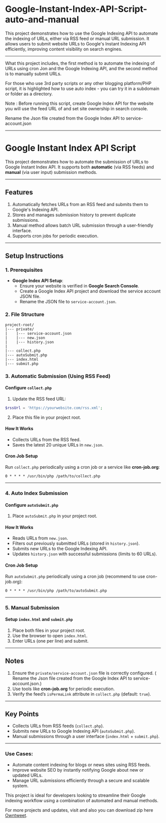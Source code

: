 # Google-Instant-Index-API-Script-auto-and-manual
This project demonstrates how to use the Google Indexing API to automate the indexing of URLs, either via RSS feed or manual URL submission. It allows users to submit website URLs to Google's Instant Indexing API efficiently, improving content visibility on search engines. 

---
What this project includes, the first method is to automate the indexing of URLs using cron Jon and the Google Indexing API, and the second method is to manually submit URLs.

For those who use 3rd party scripts or any other blogging platform/PHP script, it is highlighted how to use auto index - you can try it in a subdomain or folder as a directory.

Note : Before running this script, create Google Index API for the website you will use the feed URL of and set site ownership in search console.

Rename the Json file created from the Google Index API to service-account.json

---

# Google Instant Index API Script

This project demonstrates how to automate the submission of URLs to Google Instant Index API. It supports both **automatic** (via RSS feeds) and **manual** (via user input) submission methods.


---

## Features

1. Automatically fetches URLs from an RSS feed and submits them to Google's Indexing API.
2. Stores and manages submission history to prevent duplicate submissions.
3. Manual method allows batch URL submission through a user-friendly interface.
4. Supports cron jobs for periodic execution.

---

## Setup Instructions

### 1. Prerequisites

- **Google Index API Setup**:
  - Ensure your website is verified in **Google Search Console**.
  - Create a Google Index API project and download the service account JSON file.
  - Rename the JSON file to `service-account.json`.

### 2. File Structure

```plaintext
project-root/
|--- private/
|    |--- service-account.json
|    |--- new.json
|    |--- history.json
|
|--- collect.php
|--- autoSubmit.php
|--- index.html
|--- submit.php
```

### 3. Automatic Submission (Using RSS Feed)

#### Configure `collect.php`

1. Update the RSS feed URL:

```php
$rssUrl = 'https://yourwebsite.com/rss.xml';
```

2. Place this file in your project root.

#### How It Works

- Collects URLs from the RSS feed.
- Saves the latest 20 unique URLs in `new.json`.

#### Cron Job Setup

Run `collect.php` periodically using a cron job or a service like **cron-job.org**:

```plaintext
0 * * * * /usr/bin/php /path/to/collect.php
```

---

### 4. Auto Index Submission

#### Configure `autoSubmit.php`

1. Place `autoSubmit.php` in your project root.

#### How It Works

- Reads URLs from `new.json`.
- Filters out previously submitted URLs (stored in `history.json`).
- Submits new URLs to the Google Indexing API.
- Updates `history.json` with successful submissions (limits to 60 URLs).

#### Cron Job Setup

Run `autoSubmit.php` periodically using a cron job (recommend to use cron-job.org):

```plaintext
0 * * * * /usr/bin/php /path/to/autoSubmit.php
```

---

### 5. Manual Submission

#### Setup `index.html` and `submit.php`

1. Place both files in your project root.
2. Use the browser to open `index.html`.
3. Enter URLs (one per line) and submit.

---

## Notes

1. Ensure the `private/service-account.json` file is correctly configured. ( Rename the Json file created from the Google Index API to service-account.json.)
2. Use tools like **cron-job.org** for periodic execution.
3. Verify the feed’s `isPermaLink` attribute in `collect.php` (default: `true`).

---

## Key Points

- Collects URLs from RSS feeds (`collect.php`).
- Submits new URLs to Google Indexing API (`autoSubmit.php`).
- Manual submissions through a user interface (`index.html` + `submit.php`).

---
### Use Cases:  
- Automate content indexing for blogs or news sites using RSS feeds.  
- Improve website SEO by instantly notifying Google about new or updated URLs.  
- Manage URL submissions efficiently through a secure and scalable system.  

This project is ideal for developers looking to streamline their Google indexing workflow using a combination of automated and manual methods.  

For more projects and updates, visit and also you can download zip here [Owntweet](https://owntweet.com/thread/233921).
